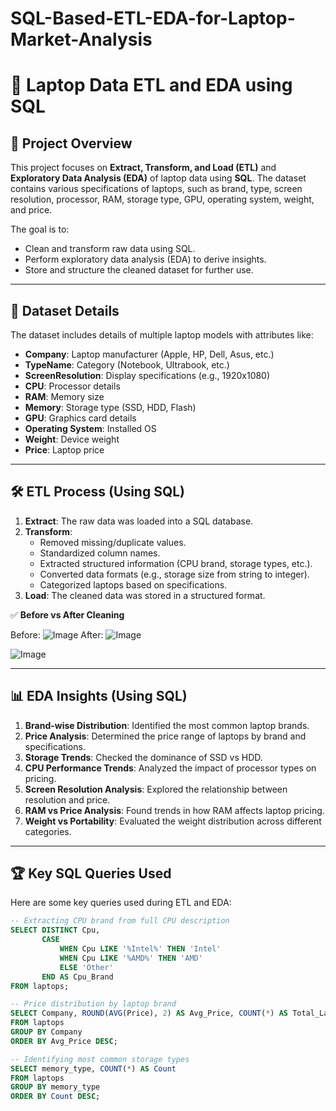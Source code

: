 # SQL-Based-ETL-EDA-for-Laptop-Market-Analysis
# 📌 Laptop Data ETL and EDA using SQL

## 📖 Project Overview
This project focuses on **Extract, Transform, and Load (ETL)** and **Exploratory Data Analysis (EDA)** of laptop data using **SQL**. The dataset contains various specifications of laptops, such as brand, type, screen resolution, processor, RAM, storage type, GPU, operating system, weight, and price.

The goal is to:
- Clean and transform raw data using SQL.
- Perform exploratory data analysis (EDA) to derive insights.
- Store and structure the cleaned dataset for further use.

---

## 📂 Dataset Details
The dataset includes details of multiple laptop models with attributes like:
- **Company**: Laptop manufacturer (Apple, HP, Dell, Asus, etc.)
- **TypeName**: Category (Notebook, Ultrabook, etc.)
- **ScreenResolution**: Display specifications (e.g., 1920x1080)
- **CPU**: Processor details
- **RAM**: Memory size
- **Memory**: Storage type (SSD, HDD, Flash)
- **GPU**: Graphics card details
- **Operating System**: Installed OS
- **Weight**: Device weight
- **Price**: Laptop price

---

## 🛠️ ETL Process (Using SQL)
1. **Extract**: The raw data was loaded into a SQL database.
2. **Transform**:
   - Removed missing/duplicate values.
   - Standardized column names.
   - Extracted structured information (CPU brand, storage types, etc.).
   - Converted data formats (e.g., storage size from string to integer).
   - Categorized laptops based on specifications.
3. **Load**: The cleaned data was stored in a structured format.

✅ **Before vs After Cleaning**

Before:
![Image](https://github.com/user-attachments/assets/352f42ad-2d04-4d34-8ae7-8b737cc4f610)
After:
![Image](https://github.com/user-attachments/assets/81b2816a-ddc0-47c4-89ba-2df68ebdc1f3)

![Image](https://github.com/user-attachments/assets/7d2895c9-62e9-46e2-a532-9b394471b6e1)

---

## 📊 EDA Insights (Using SQL)
1. **Brand-wise Distribution**: Identified the most common laptop brands.
2. **Price Analysis**: Determined the price range of laptops by brand and specifications.
3. **Storage Trends**: Checked the dominance of SSD vs HDD.
4. **CPU Performance Trends**: Analyzed the impact of processor types on pricing.
5. **Screen Resolution Analysis**: Explored the relationship between resolution and price.
6. **RAM vs Price Analysis**: Found trends in how RAM affects laptop pricing.
7. **Weight vs Portability**: Evaluated the weight distribution across different categories.

---

## 🏆 Key SQL Queries Used
Here are some key queries used during ETL and EDA:

```sql
-- Extracting CPU brand from full CPU description
SELECT DISTINCT Cpu, 
       CASE 
           WHEN Cpu LIKE '%Intel%' THEN 'Intel'
           WHEN Cpu LIKE '%AMD%' THEN 'AMD'
           ELSE 'Other'
       END AS Cpu_Brand
FROM laptops;

-- Price distribution by laptop brand
SELECT Company, ROUND(AVG(Price), 2) AS Avg_Price, COUNT(*) AS Total_Laptops
FROM laptops
GROUP BY Company
ORDER BY Avg_Price DESC;

-- Identifying most common storage types
SELECT memory_type, COUNT(*) AS Count
FROM laptops
GROUP BY memory_type
ORDER BY Count DESC;
